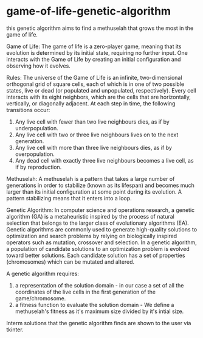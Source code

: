 # game-of-life-genetic-algorithm
this genetic algorithm aims to find a methuselah that grows the most in the game of life.

Game of Life:
The game of life is a zero-player game, meaning that its evolution is determined by its initial state, requiring no further input. 
One interacts with the Game of Life by creating an initial configuration and observing how it evolves. 

Rules:
The universe of the Game of Life is an infinite, two-dimensional orthogonal grid of square cells, each of which is in one of two possible states, live or dead (or populated and unpopulated, respectively). 
Every cell interacts with its eight neighbors, which are the cells that are horizontally, vertically, or diagonally adjacent. At each step in time, the following transitions occur:
1) Any live cell with fewer than two live neighbours dies, as if by underpopulation.
2) Any live cell with two or three live neighbours lives on to the next generation.
3) Any live cell with more than three live neighbours dies, as if by overpopulation.
4) Any dead cell with exactly three live neighbours becomes a live cell, as if by reproduction.

Methuselah:
A methuselah is a pattern that takes a large number of generations in order to stabilize (known as its lifespan) and becomes much larger than its initial configuration at some point during its evolution.
A pattern stabilizing means that it enters into a loop.

Genetic Algorithm:
In computer science and operations research, a genetic algorithm (GA) is a metaheuristic inspired by the process of natural selection that belongs to the larger class of evolutionary algorithms (EA). 
Genetic algorithms are commonly used to generate high-quality solutions to optimization and search problems by relying on biologically inspired operators such as mutation, crossover and selection.
In a genetic algorithm, a population of candidate solutions to an optimization problem is evolved toward better solutions. 
Each candidate solution has a set of properties (chromosomes) which can be mutated and altered.

A genetic algorithm requires:
1) a representation of the solution domain - in our case a set of all the coordinates of the live cells in the first generation of the game/chromosome.
2) a fitness function to evaluate the solution domain - We define a methuselah's fitness as it's maximum size divided by it's intial size.

Interm solutions that the genetic algorithm finds are shown to the user via tkinter.
